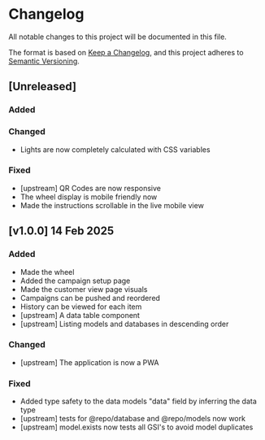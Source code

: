 
# Changelog

All notable changes to this project will be documented in this file.

The format is based on [Keep a Changelog](https://keepachangelog.com/en/1.0.0/),
and this project adheres to [Semantic Versioning](https://semver.org/spec/v2.0.0.html).

## [Unreleased] 
### Added
### Changed
- Lights are now completely calculated with CSS variables
### Fixed
- [upstream] QR Codes are now responsive
- The wheel display is mobile friendly now
- Made the instructions scrollable in the live mobile view


## [v1.0.0] 14 Feb 2025
### Added
- Made the wheel
- Added the campaign setup page
- Made the customer view page visuals
- Campaigns can be pushed and reordered
- History can be viewed for each item
- [upstream] A data table component
- [upstream] Listing models and databases in descending order
### Changed
- [upstream] The application is now a PWA
### Fixed
- Added type safety to the data models "data" field by inferring the data type
- [upstream] tests for @repo/database and @repo/models now work
- [upstream] model.exists now tests all GSI's to avoid model duplicates

